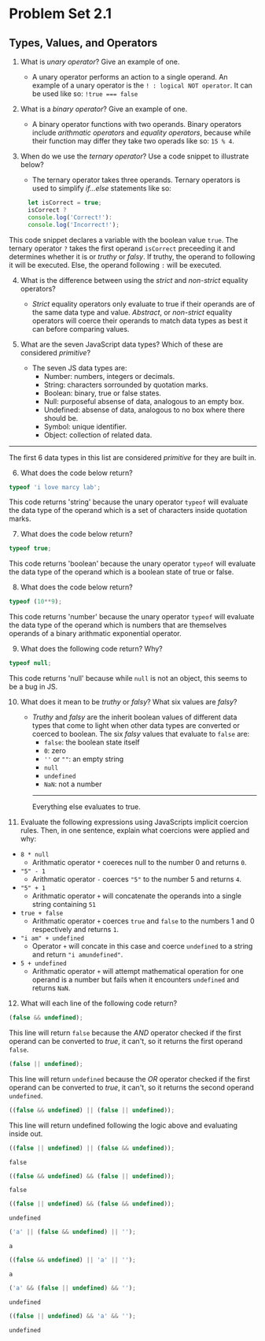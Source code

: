 # Problem Set 2.1
## Types, Values, and Operators

1. What is _unary operator_? Give an example of one.
    - A unary operator performs an action to a single operand. An example of a unary operator is the `! : logical NOT operator`. It can be used like so: `!true === false`

2. What is a _binary operator_? Give an example of one.
    - A binary operator functions with two operands. Binary operators include *arithmatic operators* and *equality operators*, because while their function may differ they take two operads like so: `15 % 4`.

3. When do we use the _ternary operator_? Use a code snippet to illustrate below?
    - The ternary operator takes three operands. Ternary operators is used to simplify *if...else* statements like so:
    ```javascript
      let isCorrect = true;
      isCorrect ?
      console.log('Correct!'):
      console.log('Incorrect!');
    ```
This code snippet declares a variable with the boolean value `true`. The ternary operator `?` takes the first operand `isCorrect` preceeding it and determines whether it is or *truthy* or *falsy*. If truthy, the operand to following it will be executed. Else, the operand following `:` will be executed.

4. What is the difference between using the _strict_ and _non-strict_ equality operators?
    - *Strict* equality operators only evaluate to true if their operands are of the same data type and value. *Abstract*, or *non-strict* equality operators will coerce their operands to match data types as best it can before comparing values.

5. What are the seven JavaScript data types? Which of these are considered _primitive_?
    - The seven JS data types are:
      - Number: numbers, integers or decimals.
      - String: characters sorrounded by quotation marks.
      - Boolean: binary, true or false states.
      - Null: purposeful absense of data, analogous to an empty box.
      - Undefined: absense of data, analogous to no box where there should be.
      - Symbol: unique identifier.
      - Object: collection of related data.
  ---
  The first 6 data types in this list are considered *primitive* for they are built in.

6. What does the code below return?
  ```javascript
  typeof 'i love marcy lab';
  ```
  This code returns 'string' because the unary operator `typeof` will evaluate the data type of the operand which is a set of characters inside quotation marks.

7. What does the code below return?
  ```javascript
  typeof true;
  ```
  This code returns 'boolean' because the unary operator `typeof` will evaluate the data type of the operand which is a boolean state of true or false.

8. What does the code below return?
  ```javascript
  typeof (10**9);
  ```
  This code returns 'number' because the unary operator `typeof` will evaluate the data type of the operand which is numbers that are themselves operands of a binary arithmatic exponential operator.

9. What does the following code return? Why?
  ```javascript
  typeof null;
  ```
This code returns 'null' because while `null` is not an object, this seems to be a bug in JS.

10. What does it mean to be _truthy_ or _falsy_? What six values are _falsy_?
    - *Truthy* and *falsy* are the inherit boolean values of different data types that come to light when other data types are converted or coerced to boolean. The six  *falsy* values that evaluate to `false` are:
      - `false`: the boolean state itself
      - `0`: zero
      - `''` or `""`: an empty string
      - `null`
      - `undefined`
      - `NaN`: not a number
      ---
      Everything else evaluates to true.

11. Evaluate the following expressions using JavaScripts implicit coercion rules. Then, in one sentence, explain what coercions were applied and why:
  * `8 * null`
    - Arithmatic operator `*` coereces null to the number 0 and returns `0`.
  * `"5" - 1`
    - Arithmatic operator `-` coerces `"5"` to the number 5 and returns `4`.
  * `"5" + 1`
    - Arithmatic operator `+` will concatenate the operands into a single string containing `51`
  * `true + false`
    - Arithmatic operator `+` coerces `true` and `false` to the numbers 1 and 0 respectively and returns `1`.
  * `"i am" + undefined`
    - Operator `+` will concate in this case and coerce `undefined` to a string and return `"i amundefined"`.
  * `5 + undefined`
    - Arithmatic operator `+` will attempt mathematical operation for one operand is a number but fails when it encounters `undefined` and returns `NaN`.

12. What will each line of the following code return?
   ```javascript
   (false && undefined);
   ```
  This line will return `false` because the *AND* operator checked if the first operand can be converted to *true*, it can't, so it returns the first operand `false`.

   ```javascript
   (false || undefined);
   ```
  This line will return `undefined` because the *OR* operator checked if the first operand can be converted to *true*, it can't, so it returns the second operand `undefined`.

   ```javascript
   ((false && undefined) || (false || undefined));
   ```
  This line will return undefined following the logic above and evaluating inside out.

   ```javascript
   ((false || undefined) || (false && undefined));
   ```
  `false`

   ```javascript
   ((false && undefined) && (false || undefined));
   ```
  `false`

   ```javascript
   ((false || undefined) && (false && undefined));
   ```
  `undefined`
  
   ```javascript
   ('a' || (false && undefined) || '');
   ```
  `a`

   ```javascript
   ((false && undefined) || 'a' || '');
   ```
   `a`
   ```javascript
   ('a' && (false || undefined) && '');
   ```
  `undefined`
  
   ```javascript
   ((false || undefined) && 'a' && '');
   ```
  `undefined`
